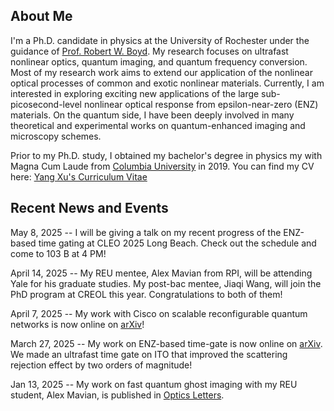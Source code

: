 About Me
------
I'm a Ph.D. candidate in physics at the University of Rochester under the guidance of [Prof. Robert W. Boyd](https://www.hajim.rochester.edu/optics/people/faculty/boyd_robert/index.html). My research focuses on ultrafast nonlinear optics, quantum imaging, and quantum frequency conversion. Most of my research work aims to extend our application of the nonlinear optical processes of common and exotic nonlinear materials. Currently, I am interested in exploring exciting new applications of the large sub-picosecond-level nonlinear optical response from epsilon-near-zero (ENZ) materials. On the quantum side, I have been deeply involved in many theoretical and experimental works on quantum-enhanced imaging and microscopy schemes. 

Prior to my Ph.D. study, I obtained my bachelor's degree in physics my with Magna Cum Laude from [Columbia University](https://www.columbia.edu/) in 2019. 
You can find my CV here: [Yang Xu's Curriculum Vitae](https://yang-xu-optics.github.io/files/Yang_Xu_CV.pdf)

Recent News and Events
------
May 8, 2025 -- I will be giving a talk on my recent progress of the ENZ-based time gating at CLEO 2025 Long Beach. Check out the schedule and come to 103 B at 4 PM! 

April 14, 2025 -- My REU mentee, Alex Mavian from RPI, will be attending Yale for his graduate studies. My post-bac mentee, Jiaqi Wang, will join the PhD program at CREOL this year. Congratulations to both of them!

April 7, 2025 -- My work with Cisco on scalable reconfigurable quantum networks is now online on [arXiv](https://arxiv.org/abs/2504.05567)!

March 27, 2025 -- My work on ENZ-based time-gate is now online on [arXiv](https://arxiv.org/abs/2503.21113). We made an ultrafast time gate on ITO that improved the scattering rejection effect by two orders of magnitude!

Jan 13, 2025 -- My work on fast quantum ghost imaging with my REU student, Alex Mavian, is published in [Optics Letters](https://opg.optica.org/ol/fulltext.cfm?uri=ol-50-2-594&id=566940). 

